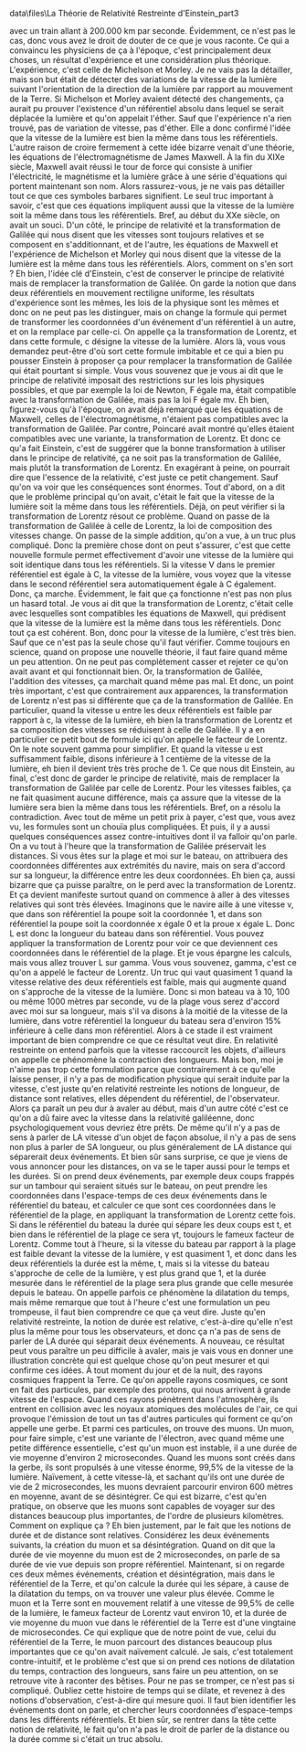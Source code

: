 data\files\La Théorie de Relativité Restreinte d'Einstein_part3

avec un train allant à 200.000 km par seconde. Évidemment, ce n'est pas le cas, donc vous avez le droit de douter de ce que je vous raconte. Ce qui a convaincu les physiciens de ça à l'époque, c'est principalement deux choses, un résultat d'expérience et une considération plus théorique. L'expérience, c'est celle de Michelson et Morley. Je ne vais pas la détailler, mais son but était de détecter des variations de la vitesse de la lumière suivant l'orientation de la direction de la lumière par rapport au mouvement de la Terre. Si Michelson et Morley avaient détecté des changements, ça aurait pu prouver l'existence d'un référentiel absolu dans lequel se serait déplacée la lumière et qu'on appelait l'éther. Sauf que l'expérience n'a rien trouvé, pas de variation de vitesse, pas d'éther. Elle a donc confirmé l'idée que la vitesse de la lumière est bien la même dans tous les référentiels. L'autre raison de croire fermement à cette idée bizarre venait d'une théorie, les équations de l'électromagnétisme de James Maxwell. À la fin du XIXe siècle, Maxwell avait réussi le tour de force qui consiste à unifier l'électricité, le magnétisme et la lumière grâce à une série d'équations qui portent maintenant son nom. Alors rassurez-vous, je ne vais pas détailler tout ce que ces symboles barbares signifient. Le seul truc important à savoir, c'est que ces équations impliquent aussi que la vitesse de la lumière soit la même dans tous les référentiels. Bref, au début du XXe siècle, on avait un souci. D'un côté, le principe de relativité et la transformation de Galilée qui nous disent que les vitesses sont toujours relatives et se composent en s'additionnant, et de l'autre, les équations de Maxwell et l'expérience de Michelson et Morley qui nous disent que la vitesse de la lumière est la même dans tous les référentiels. Alors, comment on s'en sort ? Eh bien, l'idée clé d'Einstein, c'est de conserver le principe de relativité mais de remplacer la transformation de Galilée. On garde la notion que dans deux référentiels en mouvement rectiligne uniforme, les résultats d'expérience sont les mêmes, les lois de la physique sont les mêmes et donc on ne peut pas les distinguer, mais on change la formule qui permet de transformer les coordonnées d'un événement d'un référentiel à un autre, et on la remplace par celle-ci. On appelle ça la transformation de Lorentz, et dans cette formule, c désigne la vitesse de la lumière. Alors là, vous vous demandez peut-être d'où sort cette formule imbitable et ce qui a bien pu pousser Einstein à proposer ça pour remplacer la transformation de Galilée qui était pourtant si simple. Vous vous souvenez que je vous ai dit que le principe de relativité imposait des restrictions sur les lois physiques possibles, et que par exemple la loi de Newton, F égale ma, était compatible avec la transformation de Galilée, mais pas la loi F égale mv. Eh bien, figurez-vous qu'à l'époque, on avait déjà remarqué que les équations de Maxwell, celles de l'électromagnétisme, n'étaient pas compatibles avec la transformation de Galilée. Par contre, Poincaré avait montré qu'elles étaient compatibles avec une variante, la transformation de Lorentz. Et donc ce qu'a fait Einstein, c'est de suggérer que la bonne transformation à utiliser dans le principe de relativité, ça ne soit pas la transformation de Galilée, mais plutôt la transformation de Lorentz. En exagérant à peine, on pourrait dire que l'essence de la relativité, c'est juste ce petit changement. Sauf qu'on va voir que les conséquences sont énormes. Tout d'abord, on a dit que le problème principal qu'on avait, c'était le fait que la vitesse de la lumière soit la même dans tous les référentiels. Déjà, on peut vérifier si la transformation de Lorentz résout ce problème. Quand on passe de la transformation de Galilée à celle de Lorentz, la loi de composition des vitesses change. On passe de la simple addition, qu'on a vue, à un truc plus compliqué. Donc la première chose dont on peut s'assurer, c'est que cette nouvelle formule permet effectivement d'avoir une vitesse de la lumière qui soit identique dans tous les référentiels. Si la vitesse V dans le premier référentiel est égale à C, la vitesse de la lumière, vous voyez que la vitesse dans le second référentiel sera automatiquement égale à C également. Donc, ça marche. Évidemment, le fait que ça fonctionne n'est pas non plus un hasard total. Je vous ai dit que la transformation de Lorentz, c'était celle avec lesquelles sont compatibles les équations de Maxwell, qui prédisent que la vitesse de la lumière est la même dans tous les référentiels. Donc tout ça est cohérent. Bon, donc pour la vitesse de la lumière, c'est très bien. Sauf que ce n'est pas la seule chose qu'il faut vérifier. Comme toujours en science, quand on propose une nouvelle théorie, il faut faire quand même un peu attention. On ne peut pas complètement casser et rejeter ce qu'on avait avant et qui fonctionnait bien. Or, la transformation de Galilée, l'addition des vitesses, ça marchait quand même pas mal. Et donc, un point très important, c'est que contrairement aux apparences, la transformation de Lorentz n'est pas si différente que ça de la transformation de Galilée. En particulier, quand la vitesse u entre les deux référentiels est faible par rapport à c, la vitesse de la lumière, eh bien la transformation de Lorentz et sa composition des vitesses se réduisent à celle de Galilée. Il y a en particulier ce petit bout de formule ici qu'on appelle le facteur de Lorentz. On le note souvent gamma pour simplifier. Et quand la vitesse u est suffisamment faible, disons inférieure à 1 centième de la vitesse de la lumière, eh bien il devient très très proche de 1. Ce que nous dit Einstein, au final, c'est donc de garder le principe de relativité, mais de remplacer la transformation de Galilée par celle de Lorentz. Pour les vitesses faibles, ça ne fait quasiment aucune différence, mais ça assure que la vitesse de la lumière sera bien la même dans tous les référentiels. Bref, on a résolu la contradiction. Avec tout de même un petit prix à payer, c'est que, vous avez vu, les formules sont un chouïa plus compliquées. Et puis, il y a aussi quelques conséquences assez contre-intuitives dont il va falloir qu'on parle. On a vu tout à l'heure que la transformation de Galilée préservait les distances. Si vous êtes sur la plage et moi sur le bateau, on attribuera des coordonnées différentes aux extrémités du navire, mais on sera d'accord sur sa longueur, la différence entre les deux coordonnées. Eh bien ça, aussi bizarre que ça puisse paraître, on le perd avec la transformation de Lorentz. Et ça devient manifeste surtout quand on commence à aller à des vitesses relatives qui sont très élevées. Imaginons que le navire aille à une vitesse v, que dans son référentiel la poupe soit la coordonnée 1, et dans son référentiel la poupe soit la coordonnée x égale 0 et la proue x égale L. Donc L est donc la longueur du bateau dans son référentiel. Vous pouvez appliquer la transformation de Lorentz pour voir ce que deviennent ces coordonnées dans le référentiel de la plage. Et je vous épargne les calculs, mais vous allez trouver L sur gamma. Vous vous souvenez, gamma, c'est ce qu'on a appelé le facteur de Lorentz. Un truc qui vaut quasiment 1 quand la vitesse relative des deux référentiels est faible, mais qui augmente quand on s'approche de la vitesse de la lumière. Donc si mon bateau va à 10, 100 ou même 1000 mètres par seconde, vu de la plage vous serez d'accord avec moi sur sa longueur, mais s'il va disons à la moitié de la vitesse de la lumière, dans votre référentiel la longueur du bateau sera d'environ 15% inférieure à celle dans mon référentiel. Alors à ce stade il est vraiment important de bien comprendre ce que ce résultat veut dire. En relativité restreinte on entend parfois que la vitesse raccourcit les objets, d'ailleurs on appelle ce phénomène la contraction des longueurs. Mais bon, moi je n'aime pas trop cette formulation parce que contrairement à ce qu'elle laisse penser, il n'y a pas de modification physique qui serait induite par la vitesse, c'est juste qu'en relativité restreinte les notions de longueur, de distance sont relatives, elles dépendent du référentiel, de l'observateur. Alors ça paraît un peu dur à avaler au début, mais d'un autre côté c'est ce qu'on a dû faire avec la vitesse dans la relativité galiléenne, donc psychologiquement vous devriez être prêts. De même qu'il n'y a pas de sens à parler de LA vitesse d'un objet de façon absolue, il n'y a pas de sens non plus à parler de SA longueur, ou plus généralement de LA distance qui séparerait deux événements. Et bien sûr sans surprise, ce que je viens de vous annoncer pour les distances, on va se le taper aussi pour le temps et les durées. Si on prend deux événements, par exemple deux coups frappés sur un tambour qui seraient situés sur le bateau, on peut prendre les coordonnées dans l'espace-temps de ces deux événements dans le référentiel du bateau, et calculer ce que sont ces coordonnées dans le référentiel de la plage, en appliquant la transformation de Lorentz cette fois. Si dans le référentiel du bateau la durée qui sépare les deux coups est t, et bien dans le référentiel de la plage ce sera γt, toujours le fameux facteur de Lorentz. Comme tout à l'heure, si la vitesse du bateau par rapport à la plage est faible devant la vitesse de la lumière, γ est quasiment 1, et donc dans les deux référentiels la durée est la même, t, mais si la vitesse du bateau s'approche de celle de la lumière, γ est plus grand que 1, et la durée mesurée dans le référentiel de la plage sera plus grande que celle mesurée depuis le bateau. On appelle parfois ce phénomène la dilatation du temps, mais même remarque que tout à l'heure c'est une formulation un peu trompeuse, il faut bien comprendre ce que ça veut dire. Juste qu'en relativité restreinte, la notion de durée est relative, c'est-à-dire qu'elle n'est plus la même pour tous les observateurs, et donc ça n'a pas de sens de parler de LA durée qui séparait deux événements. A nouveau, ce résultat peut vous paraître un peu difficile à avaler, mais je vais vous en donner une illustration concrète qui est quelque chose qu'on peut mesurer et qui confirme ces idées. À tout moment du jour et de la nuit, des rayons cosmiques frappent la Terre. Ce qu'on appelle rayons cosmiques, ce sont en fait des particules, par exemple des protons, qui nous arrivent à grande vitesse de l'espace. Quand ces rayons pénètrent dans l'atmosphère, ils entrent en collision avec les noyaux atomiques des molécules de l'air, ce qui provoque l'émission de tout un tas d'autres particules qui forment ce qu'on appelle une gerbe. Et parmi ces particules, on trouve des muons. Un muon, pour faire simple, c'est une variante de l'électron, avec quand même une petite différence essentielle, c'est qu'un muon est instable, il a une durée de vie moyenne d'environ 2 microsecondes. Quand les muons sont créés dans la gerbe, ils sont propulsés à une vitesse énorme, 99,5% de la vitesse de la lumière. Naïvement, à cette vitesse-là, et sachant qu'ils ont une durée de vie de 2 microsecondes, les muons devraient parcourir environ 600 mètres en moyenne, avant de se désintégrer. Ce qui est bizarre, c'est qu'en pratique, on observe que les muons sont capables de voyager sur des distances beaucoup plus importantes, de l'ordre de plusieurs kilomètres. Comment on explique ça ? Eh bien justement, par le fait que les notions de durée et de distance sont relatives. Considérez les deux événements suivants, la création du muon et sa désintégration. Quand on dit que la durée de vie moyenne du muon est de 2 microsecondes, on parle de sa durée de vie vue depuis son propre référentiel. Maintenant, si on regarde ces deux mêmes événements, création et désintégration, mais dans le référentiel de la Terre, et qu'on calcule la durée qui les sépare, à cause de la dilatation du temps, on va trouver une valeur plus élevée. Comme le muon et la Terre sont en mouvement relatif à une vitesse de 99,5% de celle de la lumière, le fameux facteur de Lorentz vaut environ 10, et la durée de vie moyenne du muon vue dans le référentiel de la Terre est d'une vingtaine de microsecondes. Ce qui explique que de notre point de vue, celui du référentiel de la Terre, le muon parcourt des distances beaucoup plus importantes que ce qu'on avait naïvement calculé. Je sais, c'est totalement contre-intuitif, et le problème c'est que si on prend ces notions de dilatation du temps, contraction des longueurs, sans faire un peu attention, on se retrouve vite à raconter des bêtises. Pour ne pas se tromper, ce n'est pas si compliqué. Oubliez cette histoire de temps qui se dilate, et revenez à des notions d'observation, c'est-à-dire qui mesure quoi. Il faut bien identifier les événements dont on parle, et chercher leurs coordonnées d'espace-temps dans les différents référentiels. Et bien sûr, se rentrer dans la tête cette notion de relativité, le fait qu'on n'a pas le droit de parler de la distance ou la durée comme si c'était un truc absolu.

